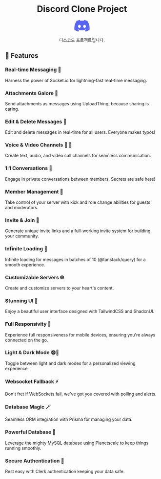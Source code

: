 <h1 align="center">Discord Clone Project</h1>

<p align="center">
  <img src="./public/discord-mark-blue.png" style='width: 50px' alt="Project Logo">
</p>

<div align="center">
  디스코드 프로젝트입니다.
</div>

## 🚀 Features

### Real-time Messaging 🚀

Harness the power of Socket.io for lightning-fast real-time messaging.

### Attachments Galore 📎

Send attachments as messages using UploadThing, because sharing is caring.

### Edit & Delete Messages 📝

Edit and delete messages in real-time for all users. Everyone makes typos!

### Voice & Video Channels 🎤 🎥

Create text, audio, and video call channels for seamless communication.

### 1:1 Conversations 💬

Engage in private conversations between members. Secrets are safe here!

### Member Management 👮

Take control of your server with kick and role change abilities for guests and moderators.

### Invite & Join 🔗

Generate unique invite links and a full-working invite system for building your community.

### Infinite Loading 🔄

Infinite loading for messages in batches of 10 (@tanstack/query) for a smooth experience.

### Customizable Servers 🌐

Create and customize servers to your heart's content.

### Stunning UI 🌈

Enjoy a beautiful user interface designed with TailwindCSS and ShadcnUI.

### Full Responsivity 📱

Experience full responsiveness for mobile devices, ensuring you're always connected on the go.

### Light & Dark Mode 🌞🌛

Toggle between light and dark modes for a personalized viewing experience.

### Websocket Fallback ⚡

Don't fret if WebSockets fail, we've got you covered with polling and alerts.

### Database Magic 🪄

Seamless ORM integration with Prisma for managing your data.

### Powerful Database 🏢

Leverage the mighty MySQL database using Planetscale to keep things running smoothly.

### Secure Authentication 🔐

Rest easy with Clerk authentication keeping your data safe.

</div>

